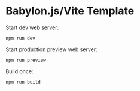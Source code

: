
# Babylon.js/Vite Template

Start dev web server:
```
npm run dev
```

Start production preview web server:
```
npm run preview
```

Build once:

```
npm run build
```

